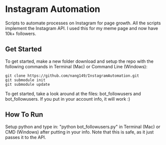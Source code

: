 # Instagram Automation
Scripts to automate processes on Instagram for page growth. All the scripts implement the Instagram API. I used this for my meme page and now have 10k+ followers.

## Get Started
To get started, make a new folder download and setup the repo with the following commands in Terminal (Mac) or Command Line (Windows):

	git clone https://github.com/nang149/InstagramAutomation.git
	git submodule init 
	git submodule update
	
To get started, take a look around at the files: bot_followusers and bot_followusers. If you put in your account info, it will work :)

## How To Run
Setup python and type in: "python bot_followusers.py" in Terminal (Mac) or CMD (Windows) after putting in your info. Note that this is safe, as it just passes it to the API.
